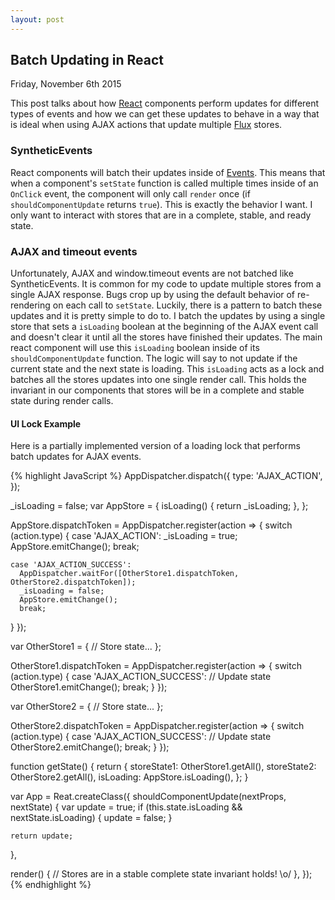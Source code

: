```yaml
---
layout: post
---
```

<h2 class="post-title">Batch Updating in React</h2>
<p class="post-meta">Friday, November 6th 2015</p>
<p>
This post talks about how <a href='https://facebook.github.io/react/index.html'>React</a> components perform updates for different types of events and how
we can get these updates to behave in a way that is ideal when using AJAX actions that update multiple <a href='https://facebook.github.io/flux/'>Flux</a> stores.
</p>

<h3>SyntheticEvents</h3>
<p>
React components will batch their updates inside of <a href='https://facebook.github.io/react/docs/events.html'>Events</a>.
This means that when a component's <code>setState</code> function is called
multiple times inside of an <code>OnClick</code> event, the component will only call <code>render</code> once (if <code>shouldComponentUpdate</code> returns <code>true</code>).
This is exactly the behavior I want.  I only want to interact with stores that are in a complete, stable, and ready state.
</p>
<h3>AJAX and timeout events</h3>
<p>
Unfortunately, AJAX and window.timeout events are not batched like SyntheticEvents.
It is common for my code to update multiple stores from a single AJAX response.
Bugs crop up by using the default behavior of re-rendering on each call to <code>setState</code>.
Luckily, there is a pattern to batch these updates and it is pretty simple to do to.
I batch the updates by using a single store that sets a <code>isLoading</code> boolean
at the beginning of the AJAX event call and doesn't clear it until all the stores have finished their updates.
The main react component will use this
<code>isLoading</code> boolean inside of its <code>shouldComponentUpdate</code> function. The logic will say to not update if the current state and the next
state is loading.
This <code>isLoading</code> acts as a lock and batches all the stores updates into one single render call.
This holds the invariant in our components that stores will be in a complete and stable state during render calls.
</p>
<h4>UI Lock Example</h4>
<p>
Here is a partially implemented version of a loading lock that performs batch updates for AJAX events.
</p>
{% highlight JavaScript %}
AppDispatcher.dispatch({
  type: 'AJAX_ACTION',
});

_isLoading = false;
var AppStore = {
  isLoading() {
    return _isLoading;
  },
};

AppStore.dispatchToken = AppDispatcher.register(action => {
  switch (action.type) {
    case 'AJAX_ACTION':
      _isLoading = true;
      AppStore.emitChange();
      break;

    case 'AJAX_ACTION_SUCCESS':
      AppDispatcher.waitFor([OtherStore1.dispatchToken, OtherStore2.dispatchToken]);
      _isLoading = false;
      AppStore.emitChange();
      break;
  }
});

var OtherStore1 = {
  // Store state...
};

OtherStore1.dispatchToken = AppDispatcher.register(action => {
  switch (action.type) {
    case 'AJAX_ACTION_SUCCESS':
      // Update state
      OtherStore1.emitChange();
      break;
  }
});

var OtherStore2 = {
  // Store state...
};

OtherStore2.dispatchToken = AppDispatcher.register(action => {
  switch (action.type) {
    case 'AJAX_ACTION_SUCCESS':
      // Update state
      OtherStore2.emitChange();
      break;
  }
});

function getState() {
  return {
    storeState1: OtherStore1.getAll(),
    storeState2: OtherStore2.getAll(),
    isLoading: AppStore.isLoading(),
  };
}

var App = Reat.createClass({
  shouldComponentUpdate(nextProps, nextState) {
    var update = true;
    if (this.state.isLoading && nextState.isLoading) {
      update = false;
    }

    return update;
  },

  render() {
    // Stores are in a stable complete state invariant holds! \o/
  },
});
{% endhighlight %}
